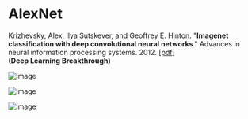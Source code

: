 # AlexNet

Krizhevsky, Alex, Ilya Sutskever, and Geoffrey E. Hinton. "**Imagenet classification with deep convolutional neural networks**." Advances in neural information processing systems. 2012. [[pdf]](http://papers.nips.cc/paper/4824-imagenet-classification-with-deep-convolutional-neural-networks.pdf)  
**(Deep Learning Breakthrough)**  


![image](https://user-images.githubusercontent.com/84179578/154894741-4c8edffe-5cf8-4db5-87e4-4054a920db7d.png)



![image](https://user-images.githubusercontent.com/84179578/154978407-c75c76b1-7240-476a-b556-3ccd81bc3ca4.png)


![image](https://user-images.githubusercontent.com/84179578/154991685-77f1cdaa-d30b-48ec-849d-721eb49437b1.png)